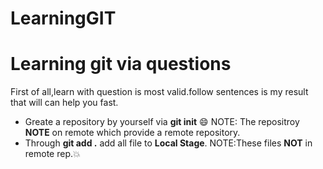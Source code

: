 # LearningGIT
# Learning git via questions

First of all,learn with question is most valid.follow sentences is my result that will can help you fast.

* Greate a repository by yourself via **git init** :smile: NOTE: The repositroy **NOTE** on remote which provide a remote repository.
* Through **git add .** add all file to **Local Stage**. NOTE:These files **NOT** in remote rep.:boom: 
